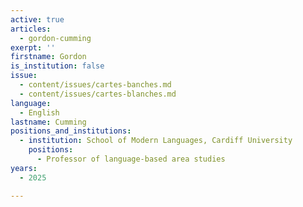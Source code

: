 ```yaml
---
active: true
articles:
  - gordon-cumming
exerpt: ''
firstname: Gordon
is_institution: false
issue:
  - content/issues/cartes-banches.md
  - content/issues/cartes-blanches.md
language:
  - English
lastname: Cumming
positions_and_institutions:
  - institution: School of Modern Languages, Cardiff University
    positions:
      - Professor of language-based area studies
years:
  - 2025

---
```

